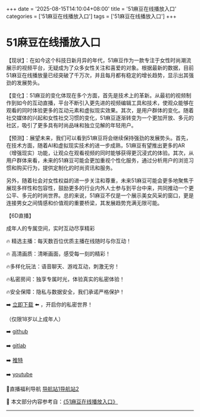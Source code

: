 +++
date = '2025-08-15T14:10:04+08:00'
title = '51麻豆在线播放入口'
categories = ['51麻豆在线播放入口']
tags = ['51麻豆在线播放入口']
+++

# 51麻豆在线播放入口

【现状】：在如今这个科技日新月异的年代，51麻豆作为一款专注于女性时尚潮流展示的视频平台，无疑成为了众多女性关注和喜爱的对象。根据最新的数据，目前51麻豆在线播放量已经突破了千万次，并且每月都有稳定的增长趋势，显示出其强劲的发展势头。

【变化】：51麻豆的变化体现在多个方面，首先是技术上的革新。从最初的视频制作到如今的互动直播，平台不断引入更先进的视频编辑工具和技术，使观众能够在观看的同时体验更多的互动元素和虚拟现实效果。其次，是用户群体的变化。随着社交媒体的兴起和女性社交习惯的变化，51麻豆逐渐转变为一个更加开放、多元的社区，吸引了更多具有时尚品味和独立见解的年轻用户。

【预测】：展望未来，我们可以看到51麻豆将会继续保持强劲的发展势头。首先，在技术方面，随着AI和虚拟现实技术的进一步成熟，51麻豆有望推出更多的AR（增强现实）功能，让观众在观看视频的同时能够获得更沉浸式的体验。其次，从用户群体来看，未来的51麻豆可能会更加重视个性化服务，通过分析用户的浏览习惯和购买行为，提供定制化的时尚资讯和服务。

另外，随着社会对女性权益的进一步关注和尊重，未来51麻豆可能会更多地聚焦于展现多样性和包容性，鼓励更多的行业内外人士参与到平台中来，共同推动一个更公平、多元的时尚世界。总的来说，51麻豆不仅是一个展示美女风采的窗口，更是连接男女之间情感和价值观的重要桥梁，其发展趋势充满无限可能。

【6D直播】

 成年人的专属空间，实时互动尽享精彩

🔥 精选主播：每天数百位优质主播在线随时与你互动！

🔥 高清画质：清晰画面，感受每一刻的精彩！

🔥多样化玩法：语音聊天、游戏互动，刺激无穷！

🔥私密房间：独享专属时光，体验真实的私密体验！

🔥安全保障：隐私与数据安全，我们承诺严格保护！

➡️ [立即下载](https://down123.s3.ap-east-1.amazonaws.com/down/down.html?channelCode=blog) ⬅️ ，开启你的私密世界！

 （仅限18岁以上成年人）

➡️ [github](https://aldult-live.github.io/)

➡️ [gitlab](https://seo-09598d.gitlab.io/)

➡️ [推特](https://x.com/wegame33)

➡️ [youtube](https://www.youtube.com/@6Dlive)

🔞直播福利导航   [导航站1](https://webstack-86085a.gitlab.io/)[导航站2](https://onlygit123-2.github.io/)

📘 本文部分内容参考自：[《51麻豆在线播放入口》](https://webstack-hugo-2.pages.dev/)

---
